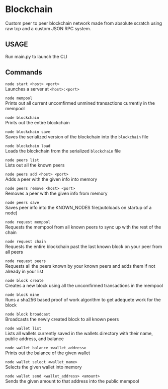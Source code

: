 # Blockchain
Custom peer to peer blockchain network made from absolute scratch using raw tcp and a custom JSON RPC system.

## USAGE
Run main.py to launch the CLI

## Commands
`node start <host> <port>`<br>
Launches a server at `<host>:<port>`

`node mempool`<br>
Prints out all current uncomfirmed unmined transactions currently in the mempool

`node blockchain`<br>
Prints out the entire blockchain

`node blockchain save`<br>
Saves the serialized version of the blockchain into the `blockchain` file

`node blockchain load`<br>
Loads the blockchain from the serialized `blockchain` file

`node peers list`<br>
Lists out all the known peers

`node peers add <host> <port>`<br>
Adds a peer with the given info into memory

`node peers remove <host> <port>`<br>
Removes a peer with the given info from memory

`node peers save`<br>
Saves peer info into the KNOWN_NODES file(autoloads on startup of a node)

`node request mempool`<br>
Requests the mempool from all known peers to sync up with the rest of the chain

`node request chain`<br>
Requests the entire blockchain past the last known block on your peer from all peers

`node request peers`<br>
Requests all the peers known by your known peers and adds them if not already in your list

`node block create`<br>
Creates a new block using all the uncomfirmed transactions in the mempool

`node block mine`<br>
Runs a sha256 based proof of work algorithm to get adequete work for the block

`node block broadcast`<br>
Broadcasts the newly created block to all known peers

`node wallet list`<br>
Lists all wallets currently saved in the wallets directory with their name, public address, and balance

`node wallet balance <wallet_address>`<br>
Prints out the balance of the given wallet

`node wallet select <wallet_name>`<br>
Selects the given wallet into memory

`node wallet send <wallet_address> <amount>`<br>
Sends the given amount to that address into the public mempool

